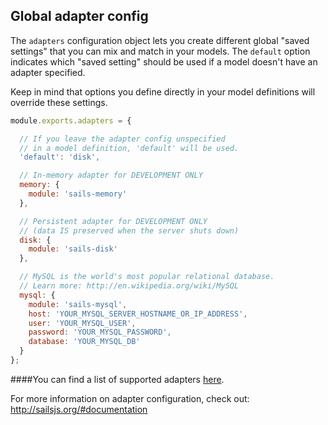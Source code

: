 ## Global adapter config
The `adapters` configuration object lets you create different global "saved settings" that you can mix and match in your models.  The `default` option indicates which "saved setting" should be used if a model doesn't have an adapter specified.

Keep in mind that options you define directly in your model definitions will override these settings.

```javascript
module.exports.adapters = {

  // If you leave the adapter config unspecified 
  // in a model definition, 'default' will be used.
  'default': 'disk',

  // In-memory adapter for DEVELOPMENT ONLY
  memory: {
    module: 'sails-memory'
  },

  // Persistent adapter for DEVELOPMENT ONLY
  // (data IS preserved when the server shuts down)
  disk: {
    module: 'sails-disk'
  },

  // MySQL is the world's most popular relational database.
  // Learn more: http://en.wikipedia.org/wiki/MySQL
  mysql: {
    module: 'sails-mysql',
    host: 'YOUR_MYSQL_SERVER_HOSTNAME_OR_IP_ADDRESS',
    user: 'YOUR_MYSQL_USER',
    password: 'YOUR_MYSQL_PASSWORD',
    database: 'YOUR_MYSQL_DB'
  }
};
```

####You can find a list of supported adapters <a href="https://github.com/balderdashy/sails-wiki/blob/0.9/Database-Support.md">here</a>.

For more information on adapter configuration, check out: http://sailsjs.org/#documentation
